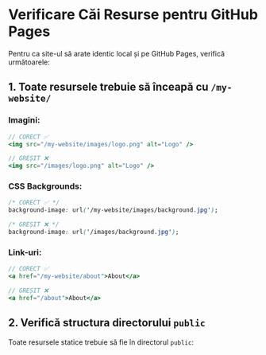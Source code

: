 # Verificare Căi Resurse pentru GitHub Pages

Pentru ca site-ul să arate identic local și pe GitHub Pages, verifică următoarele:

## 1. Toate resursele trebuie să înceapă cu `/my-website/`

### Imagini:
```jsx
// CORECT ✅
<img src="/my-website/images/logo.png" alt="Logo" />

// GREȘIT ❌
<img src="/images/logo.png" alt="Logo" />
```

### CSS Backgrounds:
```css
/* CORECT ✅ */
background-image: url('/my-website/images/background.jpg');

/* GREȘIT ❌ */
background-image: url('/images/background.jpg');
```

### Link-uri:
```jsx
// CORECT ✅
<a href="/my-website/about">About</a>

// GREȘIT ❌
<a href="/about">About</a>
```

## 2. Verifică structura directorului `public`

Toate resursele statice trebuie să fie în directorul `public`:

